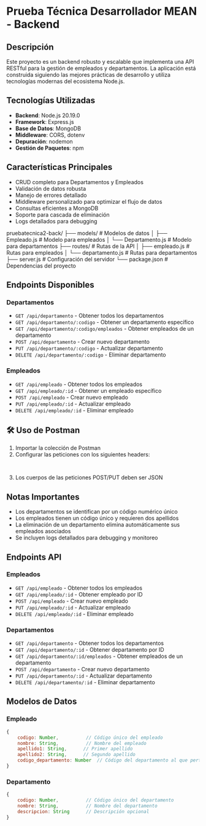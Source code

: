 # Prueba Técnica Desarrollador MEAN - Backend
## Descripción

Este proyecto es un backend robusto y escalable que implementa una API RESTful para la gestión de empleados y departamentos. La aplicación está construida siguiendo las mejores prácticas de desarrollo y utiliza tecnologías modernas del ecosistema Node.js.

## Tecnologías Utilizadas

- **Backend**: Node.js 20.19.0
- **Framework**: Express.js
- **Base de Datos**: MongoDB
- **Middleware**: CORS, dotenv
- **Depuración**: nodemon
- **Gestión de Paquetes**: npm

## Características Principales

- CRUD completo para Departamentos y Empleados
- Validación de datos robusta
- Manejo de errores detallado
- Middleware personalizado para optimizar el flujo de datos
- Consultas eficientes a MongoDB
- Soporte para cascada de eliminación
- Logs detallados para debugging

pruebatecnica2-back/
├── models/              # Modelos de datos
│   ├── Empleado.js     # Modelo para empleados
│   └── Departamento.js # Modelo para departamentos
├── routes/             # Rutas de la API
│   ├── empleado.js     # Rutas para empleados
│   └── departamento.js # Rutas para departamentos
├── server.js           # Configuración del servidor
└── package.json        # Dependencias del proyecto

## Endpoints Disponibles

### Departamentos

- `GET /api/departamento` - Obtener todos los departamentos
- `GET /api/departamento/:codigo` - Obtener un departamento específico
- `GET /api/departamento/:codigo/empleados` - Obtener empleados de un departamento
- `POST /api/departamento` - Crear nuevo departamento
- `PUT /api/departamento/:codigo` - Actualizar departamento
- `DELETE /api/departamento/:codigo` - Eliminar departamento

### Empleados

- `GET /api/empleado` - Obtener todos los empleados
- `GET /api/empleado/:id` - Obtener un empleado específico
- `POST /api/empleado` - Crear nuevo empleado
- `PUT /api/empleado/:id` - Actualizar empleado
- `DELETE /api/empleado/:id` - Eliminar empleado

## 🛠️ Uso de Postman

1. Importar la colección de Postman
2. Configurar las peticiones con los siguientes headers:
   ```json
 
3. Los cuerpos de las peticiones POST/PUT deben ser JSON

## Notas Importantes

- Los departamentos se identifican por un código numérico único
- Los empleados tienen un código único y requieren dos apellidos
- La eliminación de un departamento elimina automáticamente sus empleados asociados
- Se incluyen logs detallados para debugging y monitoreo


## Endpoints API

### Empleados
- `GET /api/empleado` - Obtener todos los empleados
- `GET /api/empleado/:id` - Obtener empleado por ID
- `POST /api/empleado` - Crear nuevo empleado
- `PUT /api/empleado/:id` - Actualizar empleado
- `DELETE /api/empleado/:id` - Eliminar empleado

### Departamentos
- `GET /api/departamento` - Obtener todos los departamentos
- `GET /api/departamento/:id` - Obtener departamento por ID
- `GET /api/departamento/:id/empleados` - Obtener empleados de un departamento
- `POST /api/departamento` - Crear nuevo departamento
- `PUT /api/departamento/:id` - Actualizar departamento
- `DELETE /api/departamento/:id` - Eliminar departamento

## Modelos de Datos

### Empleado
```javascript
{
    codigo: Number,          // Código único del empleado
    nombre: String,          // Nombre del empleado
    apellido1: String,      // Primer apellido
    apellido2: String,      // Segundo apellido
    codigo_departamento: Number  // Código del departamento al que pertenece
}
```

### Departamento
```javascript
{
    codigo: Number,          // Código único del departamento
    nombre: String,          // Nombre del departamento
    descripcion: String      // Descripción opcional
}
```
